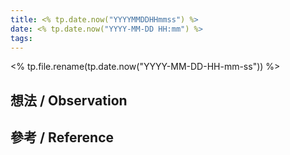 ```yaml
---
title: <% tp.date.now("YYYYMMDDHHmmss") %>
date: <% tp.date.now("YYYY-MM-DD HH:mm") %>
tags:
---
```

<% tp.file.rename(tp.date.now("YYYY-MM-DD-HH-mm-ss")) %>
## 想法 / Observation

## 參考 / Reference



